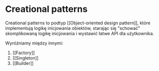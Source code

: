 # Creational patterns

Creational patterns to podtyp [[Object-oriented design pattern]], które implementują logikę inicjowania obiektów, starając się  "schować" skomplikowaną logikę inicjowania i wystawić łatwe API dla użytkownika.

Wyróżniamy między innymi:
1. [[Factory]]
2. [[Singleton]]
3. [[Builder]]
